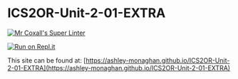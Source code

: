 # ICS2OR-Unit-2-01-EXTRA

[![Mr Coxall's Super Linter](https://github.com/ashley-monaghan/ICS2OR-Unit-2-01-EXTRA/workflows/Mr%20Coxall's%20Super%20Linter/badge.svg)](https://github.com/ashley-monaghan/ICS2OR-Unit-2-01-EXTRA/actions/)

[![Run on Repl.it](https://repl.it/badge/github/ashley-monaghan/ICS2OR-Unit-2-01-EXTRA)](https://repl.it/github/ashley-monaghan/ICS2OR-Unit-2-01-EXTRA)

This site can be found at: [https://ashley-monaghan.github.io/ICS2OR-Unit-2-01-EXTRA](https://ashley-monaghan.github.io/ICS2OR-Unit-2-01-EXTRA)
